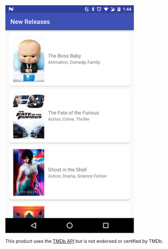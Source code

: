 
<img src="https://github.com/awardak/New-Releases/blob/master/screenshot.png" width="400"/>






This product uses the [TMDb API](https://developers.themoviedb.org/3/getting-started) but is not endorsed or certified by TMDb.
